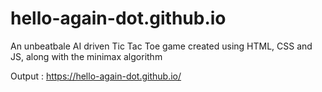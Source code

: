 # hello-again-dot.github.io
An unbeatbale AI driven Tic Tac Toe game created using HTML, CSS and JS, along with the minimax algorithm

Output : https://hello-again-dot.github.io/
